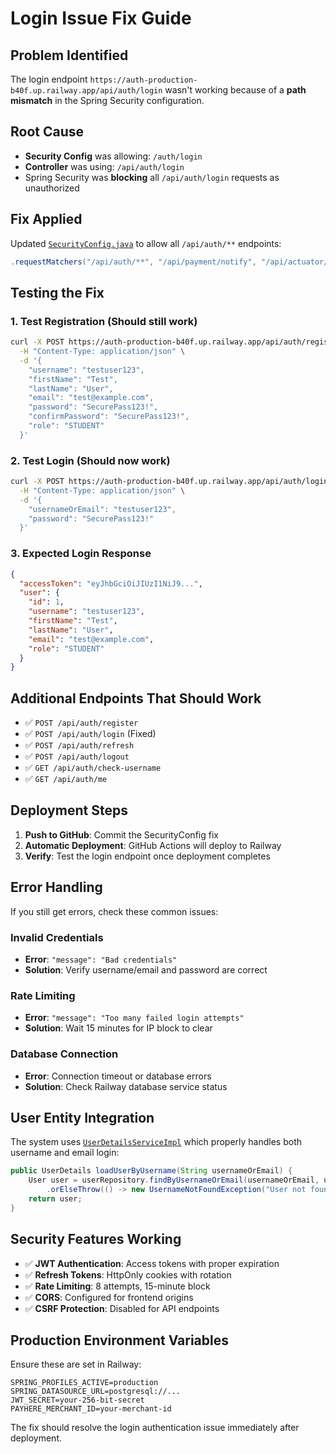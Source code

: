 # Login Issue Fix Guide

## Problem Identified
The login endpoint `https://auth-production-b40f.up.railway.app/api/auth/login` wasn't working because of a **path mismatch** in the Spring Security configuration.

## Root Cause
- **Security Config** was allowing: `/auth/login` 
- **Controller** was using: `/api/auth/login`
- Spring Security was **blocking** all `/api/auth/login` requests as unauthorized

## Fix Applied
Updated [`SecurityConfig.java`](src/main/java/com/edu/tutor_platform/config/SecurityConfig.java) to allow all `/api/auth/**` endpoints:

```java
.requestMatchers("/api/auth/**", "/api/payment/notify", "/api/actuator/health").permitAll()
```

## Testing the Fix

### 1. Test Registration (Should still work)
```bash
curl -X POST https://auth-production-b40f.up.railway.app/api/auth/register \
  -H "Content-Type: application/json" \
  -d '{
    "username": "testuser123",
    "firstName": "Test",
    "lastName": "User",
    "email": "test@example.com",
    "password": "SecurePass123!",
    "confirmPassword": "SecurePass123!",
    "role": "STUDENT"
  }'
```

### 2. Test Login (Should now work)
```bash
curl -X POST https://auth-production-b40f.up.railway.app/api/auth/login \
  -H "Content-Type: application/json" \
  -d '{
    "usernameOrEmail": "testuser123",
    "password": "SecurePass123!"
  }'
```

### 3. Expected Login Response
```json
{
  "accessToken": "eyJhbGciOiJIUzI1NiJ9...",
  "user": {
    "id": 1,
    "username": "testuser123",
    "firstName": "Test",
    "lastName": "User",
    "email": "test@example.com",
    "role": "STUDENT"
  }
}
```

## Additional Endpoints That Should Work
- ✅ `POST /api/auth/register`
- ✅ `POST /api/auth/login` (Fixed)
- ✅ `POST /api/auth/refresh`
- ✅ `POST /api/auth/logout`
- ✅ `GET /api/auth/check-username`
- ✅ `GET /api/auth/me`

## Deployment Steps
1. **Push to GitHub**: Commit the SecurityConfig fix
2. **Automatic Deployment**: GitHub Actions will deploy to Railway
3. **Verify**: Test the login endpoint once deployment completes

## Error Handling
If you still get errors, check these common issues:

### Invalid Credentials
- **Error**: `"message": "Bad credentials"`
- **Solution**: Verify username/email and password are correct

### Rate Limiting
- **Error**: `"message": "Too many failed login attempts"`
- **Solution**: Wait 15 minutes for IP block to clear

### Database Connection
- **Error**: Connection timeout or database errors
- **Solution**: Check Railway database service status

## User Entity Integration
The system uses [`UserDetailsServiceImpl`](src/main/java/com/edu/tutor_platform/user/service/UserDetailsServiceImpl.java) which properly handles both username and email login:

```java
public UserDetails loadUserByUsername(String usernameOrEmail) {
    User user = userRepository.findByUsernameOrEmail(usernameOrEmail, usernameOrEmail)
        .orElseThrow(() -> new UsernameNotFoundException("User not found"));
    return user;
}
```

## Security Features Working
- ✅ **JWT Authentication**: Access tokens with proper expiration
- ✅ **Refresh Tokens**: HttpOnly cookies with rotation
- ✅ **Rate Limiting**: 8 attempts, 15-minute block
- ✅ **CORS**: Configured for frontend origins
- ✅ **CSRF Protection**: Disabled for API endpoints

## Production Environment Variables
Ensure these are set in Railway:

```properties
SPRING_PROFILES_ACTIVE=production
SPRING_DATASOURCE_URL=postgresql://...
JWT_SECRET=your-256-bit-secret
PAYHERE_MERCHANT_ID=your-merchant-id
```

The fix should resolve the login authentication issue immediately after deployment.